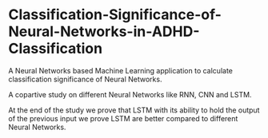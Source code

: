 # Classification-Significance-of-Neural-Networks-in-ADHD-Classification

A Neural Networks based Machine Learning application to calculate classification significance of Neural Networks.

A copartive study on different Neural Networks like RNN, CNN and LSTM. 

At the end of the study we prove that LSTM with its ability to hold the output of the previous input we prove LSTM are better compared to different Neural Networks.
